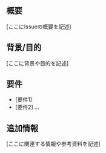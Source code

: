 ## 概要
[ここにIssueの概要を記述]

## 背景/目的
[ここに背景や目的を記述]

## 要件
- [要件1]
- [要件2]
...

## 追加情報
[ここに関連する情報や参考資料を記述]